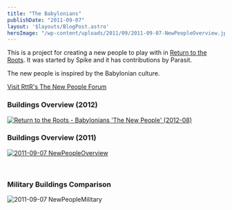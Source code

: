 ```yaml
---
title: "The Babylonians"
publishDate: "2011-09-07"
layout: '$layouts/BlogPost.astro'
heroImage: "/wp-content/uploads/2011/09/2011-09-07-NewPeopleOverview.jpg"
---
```


This is a project for creating a new people to play with in <a href="/return-to-the-roots">Return to the Roots</a>. It was started by Spike and it has contributions by Parasit.

The new people is inspired by the Babylonian culture.

[Visit RttR's The New People Forum](https://www.rttr.info/index.php?com=forum&mod=forum&action=forum&id=23 "Return to the Roots: The New People Forum")

### Buildings Overview (2012)

[![](/wp-content/uploads/2011/09/Return-to-the-Roots-Babylonians-The-New-People-2012-08-1024x727.png "Return to the Roots - Babylonians 'The New People' (2012-08)")](/wp-content/uploads/2011/09/Return-to-the-Roots-Babylonians-The-New-People-2012-08.png)

### Buildings Overview (2011)

[![](/wp-content/uploads/2011/09/2011-09-07-NewPeopleOverview-1024x582.jpg "2011-09-07 NewPeopleOverview")](/wp-content/uploads/2011/09/2011-09-07-NewPeopleOverview.jpg)

 

### Military Buildings Comparison

![](/wp-content/uploads/2011/09/2011-09-07-NewPeopleMilitary.png "2011-09-07 NewPeopleMilitary")
